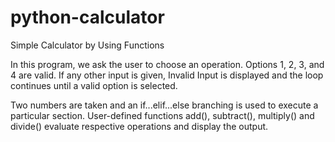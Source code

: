 # python-calculator
Simple Calculator by Using Functions

In this program, we ask the user to choose an operation. Options 1, 2, 3, and 4 are valid. If any other input is given, Invalid Input is displayed and the loop continues until a valid option is selected.

Two numbers are taken and an if...elif...else branching is used to execute a particular section. User-defined functions add(), subtract(), multiply() and divide() evaluate respective operations and display the output.
